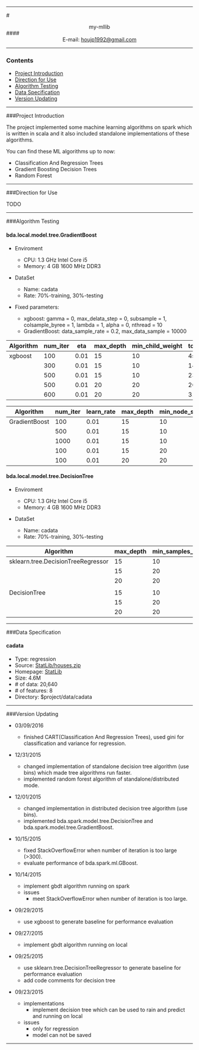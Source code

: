 ****

#<center>my-mllib</center>
####<center>E-mail: houjp1992@gmail.com</center>

****

### Contents
*	[Project Introduction](#intro)
*	[Direction for Use](#usage)
*	[Algorithm Testing](#test)
*	[Data Specification](#data)
*	[Version Updating](#version)

****

###<a name="intro">Project Introduction</a>

The project implemented some machine learning algorithms on spark which is written in scala and it also included standalone implementations of these algorithms.

You can find these ML algorithms up to now:

*	Classification And Regression Trees
*	Gradient Boosting Decision Trees
*	Random Forest

****

###<a name="usage">Direction for Use</a>

TODO

****

###<a name="test">Algorithm Testing</a>

#### bda.local.model.tree.GradientBoost

* Enviroment
	* CPU: 1.3 GHz Intel Core i5
	* Memory: 4 GB 1600 MHz DDR3
	
* DataSet
	* Name: cadata
	* Rate: 70%-training, 30%-testing
	
* Fixed parameters:
	* xgboost: gamma = 0, max_delata_step = 0, subsample = 1, colsample_byree = 1, lambda = 1, alpha = 0, nthread = 10
	* GradientBoost: data_sample_rate = 0.2, max_data_sample = 10000
		
| Algorithm | num_iter | eta | max_depth | min_child_weight | total_time | train_RMSE | test_RMSE |
| ---- | ---- | ---- | ---- | ---- | ---- | ---- | ---- |
| xgboost 	| 100 | 0.01 | 15 | 10 | 4s | 97536.96 | 102027.12 |
| 			| 300 | 0.01 | 15 | 10 | 14s | 31399.54 | 49394.50 |
| 			| 500 | 0.01 | 15 | 10 | 23s | 23296.80 | 47144.61 |
| 			| 500 | 0.01 | 20 | 20 | 26s | 28251.16 | **46656.16** |
| 			| 600 | 0.01 | 20 | 20 | 31s | 27059.08 | 46704.55 |

| Algorithm | num_iter | learn_rate | max_depth | min_node_size | ave_iter_cost_time | train_RMSE | test_RMSE |
| ---- | ---- | ---- | ---- | ---- | ---- | ---- | ---- |
| GradientBoost 	| 100 | 0.01 | 15 | 10 | 857ms | 46993.31 | 60005.90 |
| 					 	| 500 | 0.01 | 15 | 10 | 761ms | 16767.86 | 47326.49 |
|						| 1000 | 0.01 | 15 | 10 | 798ms | 12343.36 | **47144.03** |
|						| 100 | 0.01 | 15 | 20 | 913ms | 36081.40 | 60252.03 |
|						| 100 | 0.01 | 20 | 20 | 1144ms | 37641.07 | 59462.60 |

#### bda.local.model.tree.DecisionTree

* Enviroment
	* CPU: 1.3 GHz Intel Core i5
	* Memory: 4 GB 1600 MHz DDR3
	
* DataSet
	* Name: cadata
	* Rate: 70%-training, 30%-testing

| Algorithm | max_depth | min_samples_leaf | cost_time | train_RMSE | test_RMSE |
| ---- | ---- | ---- | ---- | ---- | ---- |
| sklearn.tree.DecisionTreeRegressor 	| 15 | 10 | - | 45111.32 | 61751.50 |
|										| 15 | 20 | - | 50701.13 | 58233.37 |
|										| 20 | 20 | _ | 50758.53 | 59627.13 |
| | | | | | |
| DecisionTree 	| 15 | 10 | - | 32438.77 | 65735.05 |
|						| 15 | 20 | - | 39596.32 | 62751.22 |
|						| 20 | 20 | - | 37900.60 | 63104.04 |


****

###<a name="data">Data Specification</a>

#### cadata
*	Type: regression
*	Source: [StatLib/houses.zip](http://lib.stat.cmu.edu/datasets/houses.zip)
*	Homepage: [StatLib](http://lib.stat.cmu.edu/datasets/)
*	Size: 4.6M
*	\# of data: 20,640
*	\# of features: 8
*	Directory: $project/data/cadata

****

###<a name="version">Version Updating</a>

*	03/09/2016
	*	finished CART(Classification And Regression Trees), used gini for classification and variance for regression.
*	12/31/2015
	* 	changed implementation of standalone decision tree algorithm (use bins) which made tree algorithms run faster.
	*	implemented random forest algorithm of standalone/distributed mode.

*	12/01/2015
	*	changed implementation in distributed decision tree algorithm (use bins).
	*	implemented bda.spark.model.tree.DecisionTree and bda.spark.model.tree.GradientBoost.

*	10/15/2015
	*	fixed StackOverflowError when number of iteration is too large (>300).
	*	evaluate performance of bda.spark.ml.GBoost.
	
*	10/14/2015
	*	implement gbdt algorithm running on spark
	*	issues
		*	meet StackOverflowError when number of iteration is too large.
		
*	09/29/2015
	*	use xgboost to generate baseline for performance evaluation

*	09/27/2015
	* 	implement gbdt algorithm running on local

*	09/25/2015
	*	use sklearn.tree.DecisionTreeRegressor to generate baseline for performance evaluation
	*	add code comments for decision tree

*	09/23/2015
	*	implementations
		*	implement decision tree which can be used to rain and predict and running on local
	*	issues
		* 	only for regression
		*	model can not be saved	

****
